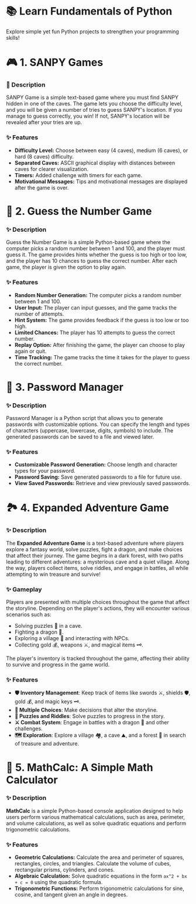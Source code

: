 # 📚 Learn Fundamentals of Python

Explore simple yet fun Python projects to strengthen your programming skills!

# 🎮 1. SANPY Games

### 📝 Description

SANPY Game is a simple text-based game where you must find SANPY hidden in one of the caves. The game lets you choose the difficulty level, and you will be given a number of tries to guess SANPY's location. If you manage to guess correctly, you win! If not, SANPY's location will be revealed after your tries are up.

### ✨ Features

- **Difficulty Level:** Choose between easy (4 caves), medium (6 caves), or hard (8 caves) difficulty.
- **Separated Caves:** ASCII graphical display with distances between caves for clearer visualization.
- **Timers:** Added challenge with timers for each game.
- **Motivational Messages:** Tips and motivational messages are displayed after the game is over.

# 🎯 2. Guess the Number Game

### ✨ Description

Guess the Number Game is a simple Python-based game where the computer picks a random number between 1 and 100, and the player must guess it. The game provides hints whether the guess is too high or too low, and the player has 10 chances to guess the correct number. After each game, the player is given the option to play again.

### ✨ Features

- **Random Number Generation:** The computer picks a random number between 1 and 100.
- **User Input:** The player can input guesses, and the game tracks the number of attempts.
- **Hint System:** The game provides feedback if the guess is too low or too high.
- **Limited Chances:** The player has 10 attempts to guess the correct number.
- **Replay Option:** After finishing the game, the player can choose to play again or quit.
- **Time Tracking:** The game tracks the time it takes for the player to guess the correct number.

# 🔐 3. Password Manager

### ✨ Description

Password Manager is a Python script that allows you to generate passwords with customizable options. You can specify the length and types of characters (uppercase, lowercase, digits, symbols) to include. The generated passwords can be saved to a file and viewed later.

### ✨ Features

- **Customizable Password Generation:** Choose length and character types for your password.
- **Password Saving:** Save generated passwords to a file for future use.
- **View Saved Passwords:** Retrieve and view previously saved passwords.

# 🏞️ 4. Expanded Adventure Game

### ✨ Description

The **Expanded Adventure Game** is a text-based adventure where players explore a fantasy world, solve puzzles, fight a dragon, and make choices that affect their journey. The game begins in a dark forest, with two paths leading to different adventures: a mysterious cave and a quiet village. Along the way, players collect items, solve riddles, and engage in battles, all while attempting to win treasure and survive!

### ✨ Gameplay

Players are presented with multiple choices throughout the game that affect the storyline. Depending on the player's actions, they will encounter various scenarios such as:

- Solving puzzles 🧩 in a cave.
- Fighting a dragon 🐉.
- Exploring a village 🏡 and interacting with NPCs.
- Collecting gold 💰, weapons ⚔️, and magical items 🗝️.

The player's inventory is tracked throughout the game, affecting their ability to survive and progress in the game world.

### ✨ Features

- **🛡️ Inventory Management**: Keep track of items like swords ⚔️, shields 🛡️, gold 💰, and magic keys 🗝️.
- **📜 Multiple Choices**: Make decisions that alter the storyline.
- **🧩 Puzzles and Riddles**: Solve puzzles to progress in the story.
- **⚔️ Combat System**: Engage in battles with a dragon 🐉 and other challenges.
- **🗺️ Exploration**: Explore a village 🏘️, a cave ⛰️, and a forest 🌲 in search of treasure and adventure.

# 🧮 5. MathCalc: A Simple Math Calculator

### ✨ Description

**MathCalc** is a simple Python-based console application designed to help users perform various mathematical calculations, such as area, perimeter, and volume calculations, as well as solve quadratic equations and perform trigonometric calculations.

### ✨ Features

- **Geometric Calculations:** Calculate the area and perimeter of squares, rectangles, circles, and triangles. Calculate the volume of cubes, rectangular prisms, cylinders, and cones.
- **Algebraic Calculation:** Solve quadratic equations in the form `ax^2 + bx + c = 0` using the quadratic formula.
- **Trigonometric Functions:** Perform trigonometric calculations for sine, cosine, and tangent given an angle in degrees.

